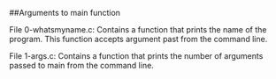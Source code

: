 ##Arguments to main function

File 0-whatsmyname.c: Contains a function that prints the name of the program. This function accepts argument past from the command line.

File 1-args.c: Contains a function that prints the number of arguments passed to main from the command line.

